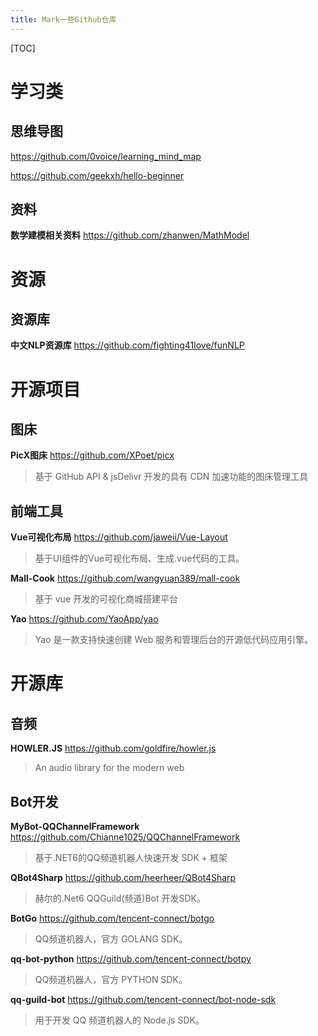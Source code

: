 ```yaml
---
title: Mark一些Github仓库
---
```


[TOC]
# 学习类

## 思维导图

https://github.com/0voice/learning_mind_map

https://github.com/geekxh/hello-beginner

## 资料

**数学建模相关资料** https://github.com/zhanwen/MathModel

# 资源

## 资源库

**中文NLP资源库** https://github.com/fighting41love/funNLP

# 开源项目

## 图床

**PicX图床** https://github.com/XPoet/picx
> 基于 GitHub API & jsDelivr 开发的具有 CDN 加速功能的图床管理工具

## 前端工具

**Vue可视化布局** https://github.com/jaweii/Vue-Layout
> 基于UI组件的Vue可视化布局、生成.vue代码的工具。

**Mall-Cook** https://github.com/wangyuan389/mall-cook
> 基于 vue 开发的可视化商城搭建平台

**Yao** https://github.com/YaoApp/yao
> Yao 是一款支持快速创建 Web 服务和管理后台的开源低代码应用引擎。
# 开源库

## 音频

**HOWLER.JS** https://github.com/goldfire/howler.js
> An audio library for the modern web

## Bot开发

**MyBot-QQChannelFramework** https://github.com/Chianne1025/QQChannelFramework
> 基于.NET6的QQ频道机器人快速开发 SDK + 框架

**QBot4Sharp** https://github.com/heerheer/QBot4Sharp
> 赫尔的.Net6 QQGuild(频道)Bot 开发SDK。

**BotGo** https://github.com/tencent-connect/botgo
> QQ频道机器人，官方 GOLANG SDK。

**qq-bot-python** https://github.com/tencent-connect/botpy
> QQ频道机器人，官方 PYTHON SDK。

**qq-guild-bot** https://github.com/tencent-connect/bot-node-sdk
> 用于开发 QQ 频道机器人的 Node.js SDK。

